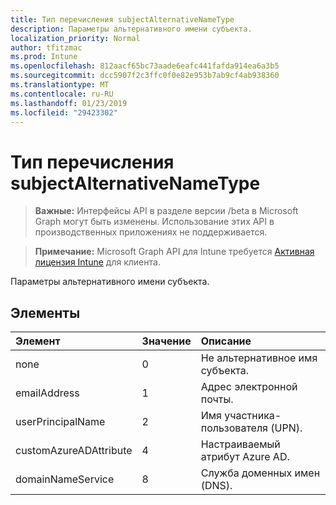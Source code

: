 ```yaml
---
title: Тип перечисления subjectAlternativeNameType
description: Параметры альтернативного имени субъекта.
localization_priority: Normal
author: tfitzmac
ms.prod: Intune
ms.openlocfilehash: 812aacf65bc73aade6eafc441fafda914ea6a3b5
ms.sourcegitcommit: dcc5907f2c3ffc0f0e82e953b7ab9cf4ab938360
ms.translationtype: MT
ms.contentlocale: ru-RU
ms.lasthandoff: 01/23/2019
ms.locfileid: "29423302"
---
```

# <a name="subjectalternativenametype-enum-type"></a>Тип перечисления subjectAlternativeNameType

> **Важные:** Интерфейсы API в разделе версии /beta в Microsoft Graph могут быть изменены. Использование этих API в производственных приложениях не поддерживается.

> **Примечание:** Microsoft Graph API для Intune требуется [Активная лицензия Intune](https://go.microsoft.com/fwlink/?linkid=839381) для клиента.

Параметры альтернативного имени субъекта.

## <a name="members"></a>Элементы
|Элемент|Значение|Описание|
|:---|:---|:---|
|none|0|Не альтернативное имя субъекта.|
|emailAddress|1|Адрес электронной почты.|
|userPrincipalName|2|Имя участника-пользователя (UPN).|
|customAzureADAttribute|4|Настраиваемый атрибут Azure AD.|
|domainNameService|8|Служба доменных имен (DNS).|





